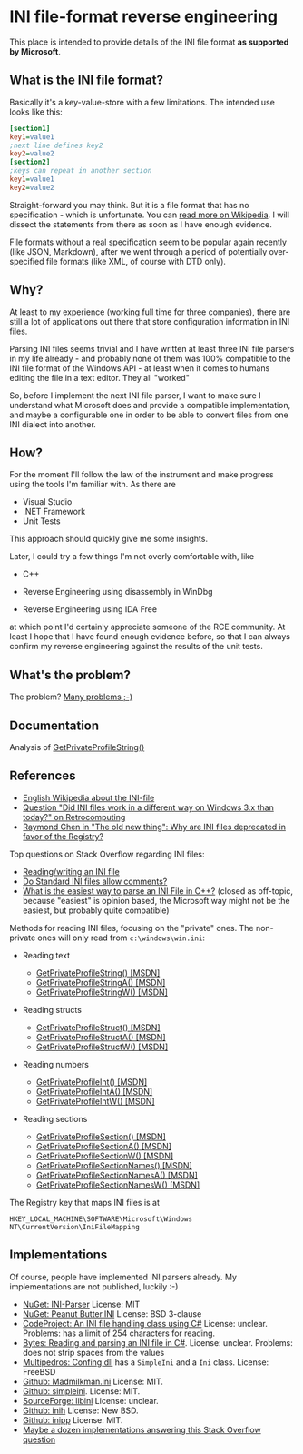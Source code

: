 # INI file-format reverse engineering
This place is intended to provide details of the INI file format **as supported by Microsoft**.

## What is the INI file format?

Basically it's a key-value-store with a few limitations. The intended use looks like this:

```ini
[section1]
key1=value1
;next line defines key2
key2=value2
[section2]
;keys can repeat in another section
key1=value1
key2=value2
```

Straight-forward you may think. But it is a file format that has no specification - which is unfortunate. You can [read more on Wikipedia](https://en.wikipedia.org/wiki/INI_file). I will dissect the statements from there as soon as I have enough evidence.

File formats without a real specification seem to be popular again recently (like JSON, Markdown), after we went through a period of potentially over-specified file formats (like XML, of course with DTD only).

## Why?

At least to my experience (working full time for three companies), there are still a lot of applications out there that store configuration information in INI files.

Parsing INI files seems trivial and I have written at least three INI file parsers in my life already - and probably none of them was 100% compatible to the INI file format of the Windows API - at least when it comes to humans editing the file in a text editor. They all "worked"

So, before I implement the next INI file parser, I want to make sure I understand what Microsoft does and provide a compatible implementation, and maybe a configurable one in order to be able to convert files from one INI dialect into another.

## How?

For the moment I'll follow the law of the instrument and make progress using the tools I'm familiar with. As there are

* Visual Studio
* .NET Framework
* Unit Tests

This approach should quickly give me some insights.

Later, I could try a few things I'm not overly comfortable with, like

* C++

* Reverse Engineering using disassembly in WinDbg

* Reverse Engineering using IDA Free

at which point I'd certainly appreciate someone of the RCE community. At least I hope that I have found enough evidence before, so that I can always confirm my reverse engineering against the results of the unit tests.

## What's the problem?

The problem? [Many problems ;-)](documentation/Problems%20of%20INI%20files.md)

## Documentation

Analysis of [GetPrivateProfileString()](documentation/GetPrivateProfileString.md)

## References

* [English Wikipedia about the INI-file](https://en.wikipedia.org/wiki/INI_file)
* [Question "Did INI files work in a different way on Windows 3.x than today?" on Retrocomputing](https://retrocomputing.stackexchange.com/questions/23503/did-ini-files-work-in-a-different-way-on-windows-3-x-than-today)
* [Raymond Chen in "The old new thing": Why are INI files deprecated in favor of the Registry?](https://devblogs.microsoft.com/oldnewthing/?p=24383)

Top questions on Stack Overflow regarding INI files:

* [Reading/writing an INI file](https://stackoverflow.com/questions/217902/reading-writing-an-ini-file)
* [Do Standard INI files allow comments?](https://stackoverflow.com/questions/1378219/do-standard-windows-ini-files-allow-comments)
* [What is the easiest way to parse an INI File in C++?](https://stackoverflow.com/questions/12633/what-is-the-easiest-way-to-parse-an-ini-file-in-c) (closed as off-topic, because "easiest" is opinion based, the Microsoft way might not be the easiest, but probably quite compatible)

Methods for reading INI files, focusing on the "private" ones. The non-private ones will only read from `c:\windows\win.ini`:

* Reading text
  * [GetPrivateProfileString() [MSDN]](https://docs.microsoft.com/en-us/windows/win32/api/winbase/nf-winbase-getprivateprofilestring)
  * [GetPrivateProfileStringA() [MSDN]](https://docs.microsoft.com/en-us/windows/win32/api/winbase/nf-winbase-getprivateprofilestringa)
  * [GetPrivateProfileStringW() [MSDN]](https://docs.microsoft.com/en-us/windows/win32/api/winbase/nf-winbase-getprivateprofilestringw)
  
* Reading structs
  * [GetPrivateProfileStruct() [MSDN]](https://docs.microsoft.com/en-us/windows/win32/api/winbase/nf-winbase-getprivateprofilestruct)
  * [GetPrivateProfileStructA() [MSDN]](https://docs.microsoft.com/en-us/windows/win32/api/winbase/nf-winbase-getprivateprofilestructa)
  * [GetPrivateProfileStructW() [MSDN]](https://docs.microsoft.com/en-us/windows/win32/api/winbase/nf-winbase-getprivateprofilestructw)
  
* Reading numbers
  * [GetPrivateProfileInt() [MSDN]](https://docs.microsoft.com/en-us/windows/win32/api/winbase/nf-winbase-getprivateprofileint)
  * [GetPrivateProfileIntA() [MSDN]](https://docs.microsoft.com/en-us/windows/win32/api/winbase/nf-winbase-getprivateprofileinta)
  * [GetPrivateProfileIntW() [MSDN]](https://docs.microsoft.com/en-us/windows/win32/api/winbase/nf-winbase-getprivateprofileintw)
  
* Reading sections
  * [GetPrivateProfileSection() [MSDN]](https://docs.microsoft.com/en-us/windows/win32/api/winbase/nf-winbase-getprivateprofilesection)
  * [GetPrivateProfileSectionA() [MSDN]](https://docs.microsoft.com/en-us/windows/win32/api/winbase/nf-winbase-getprivateprofilesectiona)
  * [GetPrivateProfileSectionW() [MSDN]](https://docs.microsoft.com/en-us/windows/win32/api/winbase/nf-winbase-getprivateprofilesectionw)
  * [GetPrivateProfileSectionNames() [MSDN]](https://docs.microsoft.com/en-us/windows/win32/api/winbase/nf-winbase-getprivateprofilesectionnames)
  * [GetPrivateProfileSectionNamesA() [MSDN]](https://docs.microsoft.com/en-us/windows/win32/api/winbase/nf-winbase-getprivateprofilesectionnamesa)
  * [GetPrivateProfileSectionNamesW() [MSDN]](https://docs.microsoft.com/en-us/windows/win32/api/winbase/nf-winbase-getprivateprofilesectionnamesw)
  


The Registry key that maps INI files is at

    HKEY_LOCAL_MACHINE\SOFTWARE\Microsoft\Windows NT\CurrentVersion\IniFileMapping

## Implementations

Of course, people have implemented INI parsers already. My implementations are not published, luckily :-)

* [NuGet: INI-Parser](https://www.nuget.org/packages/ini-parser/) License: MIT
* [NuGet: Peanut Butter.INI](https://www.nuget.org/packages/PeanutButter.INI/) License: BSD 3-clause
* [CodeProject: An INI file handling class using C#](https://www.codeproject.com/Articles/1966/An-INI-file-handling-class-using-C) License: unclear. Problems: has a limit of 254 characters for reading. 
* [Bytes: Reading and parsing an INI file in C#](https://bytes.com/topic/net/insights/797169-reading-parsing-ini-file-c). License: unclear. Problems: does not strip spaces from the values
* [Multipedros: Confing.dll](http://www.multipetros.gr/public-projects/libraries/confing-dll/) has a `SimpleIni` and a `Ini` class. License: FreeBSD
* [Github: Madmilkman.ini](https://github.com/MarioZ/MadMilkman.Ini) License: MIT.
* [Github: simpleini](https://github.com/brofield/simpleini). License: MIT.
* [SourceForge: libini](https://sourceforge.net/projects/libini/) License: unclear.
* [Github: inih](https://github.com/benhoyt/inih) License: New BSD.
* [Github: inipp](https://github.com/mcmtroffaes/inipp) License: MIT.
* [Maybe a dozen implementations answering this Stack Overflow question](https://stackoverflow.com/questions/217902/reading-writing-an-ini-file)
